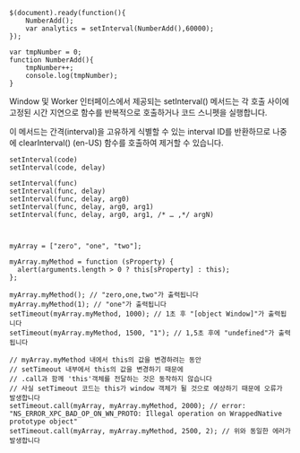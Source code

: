     $(document).ready(function(){
        NumberAdd();
        var analytics = setInterval(NumberAdd(),60000);
    });
    
    var tmpNumber = 0;
    function NumberAdd(){
        tmpNumber++;
        console.log(tmpNumber);
    }


Window 및 Worker 인터페이스에서 제공되는 setInterval() 메서드는 각 호출 사이에 고정된 시간 지연으로 함수를 반복적으로 호출하거나 코드 스니펫을 실행합니다.

이 메서드는 간격(interval)을 고유하게 식별할 수 있는 interval ID를 반환하므로 나중에 clearInterval() (en-US) 함수를 호출하여 제거할 수 있습니다.


    setInterval(code)
    setInterval(code, delay)
    
    setInterval(func)
    setInterval(func, delay)
    setInterval(func, delay, arg0)
    setInterval(func, delay, arg0, arg1)
    setInterval(func, delay, arg0, arg1, /* … ,*/ argN)



    myArray = ["zero", "one", "two"];
    
    myArray.myMethod = function (sProperty) {
      alert(arguments.length > 0 ? this[sProperty] : this);
    };
    
    myArray.myMethod(); // "zero,one,two"가 출력됩니다
    myArray.myMethod(1); // "one"가 출력됩니다
    setTimeout(myArray.myMethod, 1000); // 1초 후 "[object Window]"가 출력됩니다
    setTimeout(myArray.myMethod, 1500, "1"); // 1,5초 후에 "undefined"가 출력됩니다
    
    // myArray.myMethod 내에서 this의 값을 변경하려는 동안
    // setTimeout 내부에서 this의 값을 변경하기 때문에
    // .call과 함께 'this'객체를 전달하는 것은 동작하지 않습니다
    // 사실 setTimeout 코드는 this가 window 객체가 될 것으로 예상하기 때문에 오류가 발생합니다
    setTimeout.call(myArray, myArray.myMethod, 2000); // error: "NS_ERROR_XPC_BAD_OP_ON_WN_PROTO: Illegal operation on WrappedNative prototype object"
    setTimeout.call(myArray, myArray.myMethod, 2500, 2); // 위와 동일한 에러가 발생합니다





